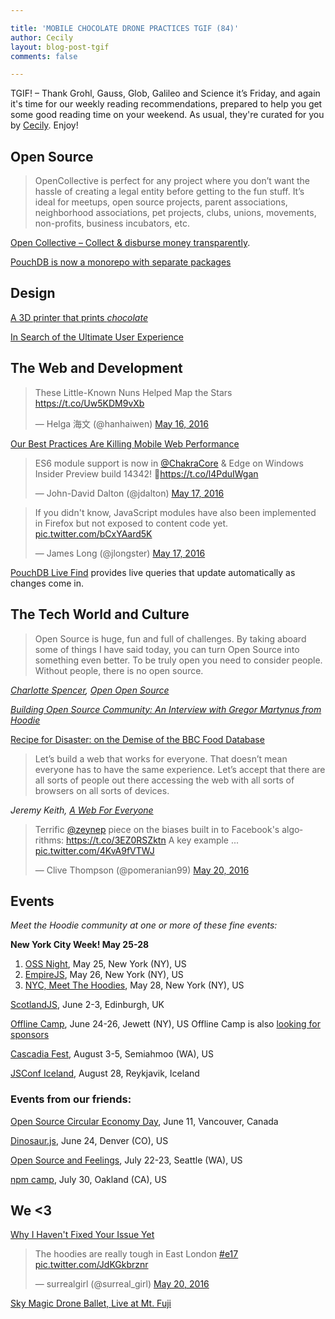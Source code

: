 ```yaml
---

title: 'MOBILE CHOCOLATE DRONE PRACTICES TGIF (84)'
author: Cecily
layout: blog-post-tgif
comments: false

---
```


TGIF! – Thank Grohl, Gauss, Glob, Galileo and Science it’s Friday, and again it's time for our weekly reading recommendations, prepared to help you get some good reading time on your weekend. As usual, they're curated for you by [Cecily](https://twitter.com/skeskali). Enjoy!


## Open Source

> OpenCollective is perfect for any project where you don’t want the hassle of creating a legal entity before getting to the fun stuff. It’s ideal for meetups, open source projects, parent associations, neighborhood associations, pet projects, clubs, unions, movements, non-profits, business incubators, etc.

[Open Collective – Collect & disburse money transparently](https://opencollective.com).

[PouchDB is now a monorepo with separate packages](https://github.com/pouchdb/pouchdb/pull/5178)


## Design

[A 3D printer that prints *chocolate*](http://design-milk.com/xoco-chocolate-3d-printer/)

[In Search of the Ultimate User Experience](https://www.typeform.com/blog/human-experience/in-search-of-the-ultimate-user-experience/?utm_content=buffer68607&utm_medium=social&utm_source=twitter.com&utm_campaign=buffer)


## The Web and Development

<blockquote class="twitter-tweet" data-lang="en"><p lang="en" dir="ltr">These Little-Known Nuns Helped Map the Stars <a href="https://t.co/Uw5KDM9vXb">https://t.co/Uw5KDM9vXb</a></p>&mdash; Helga 海文 (@hanhaiwen) <a href="https://twitter.com/hanhaiwen/status/732128733994307584">May 16, 2016</a></blockquote> <script async src="//platform.twitter.com/widgets.js" charset="utf-8"></script>

[Our Best Practices Are Killing Mobile Web Performance](http://molily.de/mobile-web-performance/)

<blockquote class="twitter-tweet" data-lang="en"><p lang="en" dir="ltr">ES6 module support is now in <a href="https://twitter.com/ChakraCore">@ChakraCore</a> &amp; Edge on Windows Insider Preview build 14342! 🙌<a href="https://t.co/l4PduIWgan">https://t.co/l4PduIWgan</a></p>&mdash; John-David Dalton (@jdalton) <a href="https://twitter.com/jdalton/status/732622709419429888">May 17, 2016</a></blockquote> <script async src="//platform.twitter.com/widgets.js" charset="utf-8"></script>

<blockquote class="twitter-tweet" data-lang="en"><p lang="en" dir="ltr">If you didn&#39;t know, JavaScript modules have also been implemented in Firefox but not exposed to content code yet. <a href="https://t.co/bCxYAard5K">pic.twitter.com/bCxYAard5K</a></p>&mdash; James Long (@jlongster) <a href="https://twitter.com/jlongster/status/732645925978550272">May 17, 2016</a></blockquote> <script async src="//platform.twitter.com/widgets.js" charset="utf-8"></script>


[PouchDB Live Find](https://github.com/colinskow/pouchdb-live-find) provides live queries that update automatically as changes come in.



## The Tech World and Culture

> Open Source is huge, fun and full of challenges. By taking aboard some of things I have said today, you can turn Open Source into something even better. To be truly open you need to consider people. Without people, there is no open source.

<cite>[Charlotte Spencer](https://twitter.com/charlotteis), [Open Open Source](http://www.charlotteis.co.uk/open-open-source/)

<cite>[Building Open Source Community: An Interview with Gregor Martynus from Hoodie](https://channel9.msdn.com/Blogs/DevRadio/DR1653)</cite>

[Recipe for Disaster: on the Demise of the BBC Food Database](https://medium.com/@lloydshep/recipe-for-disaster-24acde3f273a#.d7ve17fm9)

> Let’s build a web that works for everyone. That doesn’t mean everyone has to have the same experience. Let’s accept that there are all sorts of people out there accessing the web with all sorts of browsers on all sorts of devices.

<cite>Jeremy Keith, [A Web For Everyone](https://adactio.com/journal/10665)</cite>

<blockquote class="twitter-tweet" data-lang="en"><p lang="en" dir="ltr">Terrific <a href="https://twitter.com/zeynep">@zeynep</a> piece on the biases built in to Facebook&#39;s algorithms: <a href="https://t.co/3EZ0RSZktn">https://t.co/3EZ0RSZktn</a> A key example ... <a href="https://t.co/4KvA9fVTWJ">pic.twitter.com/4KvA9fVTWJ</a></p>&mdash; Clive Thompson (@pomeranian99) <a href="https://twitter.com/pomeranian99/status/733654485252374529">May 20, 2016</a></blockquote> <script async src="//platform.twitter.com/widgets.js" charset="utf-8"></script>



## Events

_Meet the Hoodie community at one or more of these fine events:_

**New York City Week! May 25-28**

1. [OSS Night](http://2016.empirejs.org/#oss-night), May 25, New York (NY), US
2. [EmpireJS](http://2016.empirejs.org/), May 26, New York (NY), US
3. [NYC, Meet The Hoodies](https://ti.to/hoodie/nyc-meet-the-hoodies-3), May 28, New York (NY), US

[ScotlandJS](http://scotlandjs.com/), June 2-3, Edinburgh, UK

[Offline Camp](http://offlinefirst.org/camp/), June 24-26, Jewett (NY), US
Offline Camp is also [looking for sponsors](http://offlinefirst.org/camp/)

[Cascadia Fest](http://2016.cascadiafest.org/), August 3-5, Semiahmoo (WA), US

[JSConf Iceland](https://2016.jsconf.is/), August 28, Reykjavik, Iceland


### Events from our friends:

[Open Source Circular Economy Day](https://oscedays.org/vancouver-2016/), June 11, Vancouver, Canada

[Dinosaur.js](http://dinosaurjs.org/), June 24, Denver (CO), US

[Open Source and Feelings](http://www.osfeels.com/), July 22-23, Seattle (WA), US

[npm camp](http://npm.github.io/npm-camp/), July 30, Oakland (CA), US


## We <3

[Why I Haven't Fixed Your Issue Yet](https://archive.is/j8zAk)

<blockquote class="twitter-tweet" data-lang="en"><p lang="en" dir="ltr">The hoodies are really tough in East London <a href="https://twitter.com/hashtag/e17?src=hash">#e17</a> <a href="https://t.co/JdKGkbrznr">pic.twitter.com/JdKGkbrznr</a></p>&mdash; surrealgirl (@surreal_girl) <a href="https://twitter.com/surreal_girl/status/733575734464106496">May 20, 2016</a></blockquote> <script async src="//platform.twitter.com/widgets.js" charset="utf-8"></script>

[Sky Magic Drone Ballet, Live at Mt. Fuji](https://vimeo.com/163266757)
